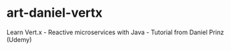 # art-daniel-vertx
Learn Vert.x - Reactive microservices with Java - Tutorial from Daniel Prinz (Udemy)

